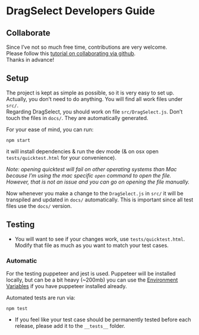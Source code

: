 # DragSelect Developers Guide

## Collaborate

Since I’ve not so much free time, contributions are very welcome.  
Please follow this [tutorial on collaborating via github](https://www.youtube.com/watch?time_continue=4&v=81uKcXZoQ2A).  
Thanks in advance!


## Setup

The project is kept as simple as possible, so it is very easy to set up.  
Actually, you don’t need to do anything. You will find all work files under `src/`.  
Regarding DragSelect, you should work on file `src/DragSelect.js`.
Don’t touch the files in `docs/`. They are automatically generated.

For your ease of mind, you can run:

```
npm start
```

it will install dependencies & run the dev mode (& on osx open `tests/quicktest.html` for your convenience).  

*Note: opening quicktest will fail on other operating systems than Mac because I’m using the mac specific `open` command to open the file. However, that is not an issue and you can go on opening the file manually.*

Now whenever you make a change to the `DragSelect.js` in `src/` it will be transpiled and updated in `docs/` automatically. This is important since all test files use the `docs/` version.


## Testing

- You will want to see if your changes work, use `tests/quicktest.html`. Modify that file as much as you want to match your test cases.  

### Automatic

For the testing puppeteer and jest is used. Puppeteer will be installed locally, but can be a bit heavy (~200mb) you can use the [Environment Variables](https://github.com/GoogleChrome/puppeteer/blob/master/docs/api.md#environment-variables) if you have puppeteer installed already.

Automated tests are run via:

```
npm test
```

- If you feel like your test case should be permanently tested before each release, please add it to the `__tests__` folder.  
